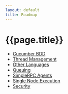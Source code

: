```yaml
---
layout: default
title: Roadmap
---
```

[CucumberBDD]: /mcollective/roadmap/cucumber.html
[ThreadManagement]:  /mcollective/roadmap/thread_management.html
[OtherLanguages]:  /mcollective/roadmap/actions_in_other_languages.html
[Queuing]:  /mcollective/roadmap/queuing_and_scheduling.html
[SimpleRPCAgents]:  /mcollective/roadmap/simplerpc_agents.html
[SingleNodeExecution]:  /mcollective/roadmap/single_execute.html
[Security]:  /mcollective/roadmap/security.html

# {{page.title}}

 * [Cucumber BDD][CucumberBDD]
 * [Thread Management][ThreadManagement]
 * [Other Languages][OtherLanguages]
 * [Queuing][Queuing]
 * [SimpleRPC Agents][SimpleRPCAgents]
 * [Single Node Execution][SingleNodeExecution]
 * [Security][Security]

